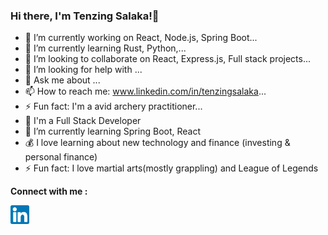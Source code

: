 ### Hi there, I'm Tenzing Salaka!👋


- 🔭 I’m currently working on React, Node.js, Spring Boot...
- 🌱 I’m currently learning Rust, Python,...
- 👯 I’m looking to collaborate on React, Express.js, Full stack projects...
- 🤔 I’m looking for help with ...
- 💬 Ask me about ...
- 📫 How to reach me: www.linkedin.com/in/tenzingsalaka...
- ⚡ Fun fact: I'm a avid archery practitioner...
- 🔭 I'm a Full Stack Developer
- 🌱 I’m currently learning Spring Boot, React
- 💰 I love learning about new technology and finance (investing & personal finance)
- ⚡ Fun fact: I love martial arts(mostly grappling) and League of Legends

**Connect with me :**

<a href="https://www.linkedin.com/in/tenzingsalaka/" target="_blank">
  <img align="left" alt="Arjun | LinkedIn" width="30px"  src="https://raw.githubusercontent.com/salakatenzing/salakatenzing/main/linkedin.svg" />
</a><br><br>

  
